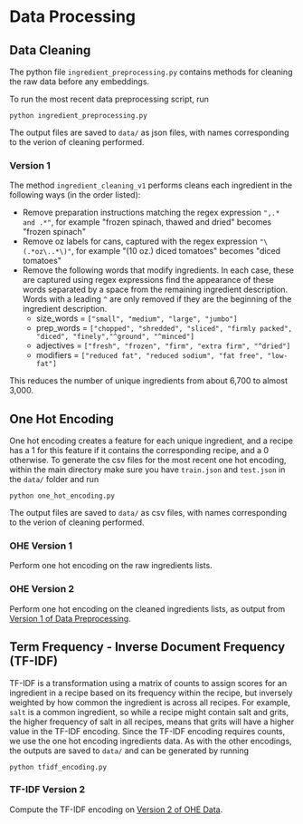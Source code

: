 # Data Processing

## Data Cleaning

The python file `ingredient_preprocessing.py` contains methods for cleaning the raw data before any embeddings. 


To run the most recent data preprocessing script, run 
```
python ingredient_preprocessing.py 
```
The output files are saved to `data/` as json files, with names corresponding to the verion of cleaning performed. 

### Version 1
The method `ingredient_cleaning_v1` performs cleans each ingredient in the following ways (in the order listed):
* Remove preparation instructions matching the regex expression `",.* and .*"`, for example "frozen spinach, thawed and dried" becomes "frozen spinach"
* Remove oz labels for cans, captured with the regex expression `"\(.*oz\..*\)"`, for example "(10 oz.) diced tomatoes" becomes "diced tomatoes"
* Remove the following words that modify ingredients. In each case, these are captured using regex expressions find the appearance of these words separated by a space from the remaining ingredient description. Words with a leading `^` are only removed if they are the beginning of the ingredient description. 
    * size_words = `["small", "medium", "large", "jumbo"]`
    * prep_words = `["chopped", "shredded", "sliced", "firmly packed", "diced", "finely","^ground", "^minced"]`
    * adjectives = `["fresh", "frozen", "firm", "extra firm", "^dried"]`
    * modifiers  = `["reduced fat", "reduced sodium", "fat free", "low-fat"]`

This reduces the number of unique ingredients from about 6,700 to almost 3,000. 

## One Hot Encoding 

One hot encoding creates a feature for each unique ingredient, and a recipe has a 1 for this feature if it contains the corresponding recipe, and a 0 otherwise. To generate the csv files for the most recent one hot encoding, within the main directory make sure you have `train.json` and `test.json` in the `data/` folder and run
```
python one_hot_encoding.py 
```
The output files are saved to `data/` as csv files, with names corresponding to the verion of cleaning performed. 

### OHE Version 1 

Perform one hot encoding on the raw ingredients lists. 

### OHE Version 2 

Perform one hot encoding on the cleaned ingredients lists, as output from [Version 1 of Data Preprocessing](#version-1).

## Term Frequency - Inverse Document Frequency (TF-IDF)

TF-IDF is a transformation using a matrix of counts to assign scores for an ingredient in a recipe based on its frequency within the recipe, but inversely weighted by how common the ingredient is across all recipes. For example, `salt` is a common ingredient, so while a recipe might contain salt and grits, the higher frequency of salt in all recipes, means that grits will have a higher value in the TF-IDF encoding. Since the TF-IDF encoding requires counts, we use the one hot encoding ingredients data. As with the other encodings, the outputs are saved to `data/` and can be generated by running 
```
python tfidf_encoding.py 
```

### TF-IDF Version 2 

Compute the TF-IDF encoding on [Version 2 of OHE Data](#ohe-version-2).

